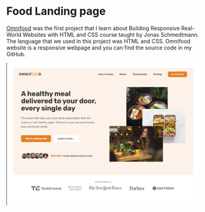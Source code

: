 # Food Landing page
[Omnifood](https://shakiba-vakili.github.io/sample-Food-startup-page/) was the first project that I learn about Building Responsive Real-World Websites with HTML and CSS course taught by Jonas Schmedtmann. 
The language that we used in this project was HTML and CSS. Omnifood website is a responsive webpage and you can find the source code in my GitHub.

<img src="img/01.png" alt="Aimeos logo" title="Aimeos"  />
